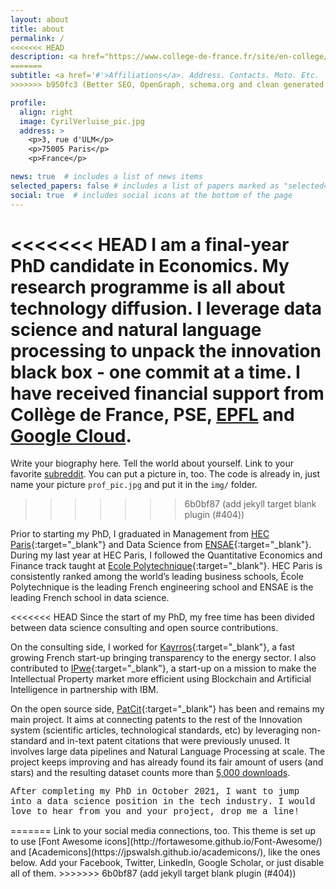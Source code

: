 ```yaml
---
layout: about
title: about
permalink: /
<<<<<<< HEAD
description: <a href="https://www.college-de-france.fr/site/en-college/index.htm">Collège de France</a> and <a href="https://www.parisschoolofeconomics.eu/en/">Paris School of Economics</a> (PSE)
=======
subtitle: <a href='#'>Affiliations</a>. Address. Contacts. Moto. Etc.
>>>>>>> b950fc3 (Better SEO, OpenGraph, schema.org and clean generated code (#481))

profile:
  align: right
  image: CyrilVerluise_pic.jpg
  address: >
    <p>3, rue d'ULM</p>
    <p>75005 Paris</p>
    <p>France</p>

news: true  # includes a list of news items
selected_papers: false # includes a list of papers marked as "selected={true}"
social: true  # includes social icons at the bottom of the page
---
```


<<<<<<< HEAD
I am a final-year PhD candidate in Economics. My research programme is all about technology diffusion. I leverage data science and natural language processing to unpack the innovation black box - one commit at a time. I have received financial support from Collège de France, PSE, [EPFL](https://www.epfl.ch/en/) and [Google Cloud](https://cloud.google.com/).
=======
Write your biography here. Tell the world about yourself. Link to your favorite [subreddit](http://reddit.com). You can put a picture in, too. The code is already in, just name your picture `prof_pic.jpg` and put it in the `img/` folder.
>>>>>>> 6b0bf87 (add jekyll target blank plugin (#404))

Prior to starting my PhD, I graduated in Management from [HEC Paris](https://www.hec.edu/en){:target="\_blank"} and Data Science from [ENSAE](https://www.ensae.fr/en/){:target="\_blank"}. During my last year at HEC Paris, I followed the Quantitative Economics and Finance track taught at [Ecole Polytechnique](https://www.polytechnique.edu/en){:target="\_blank"}. HEC Paris is consistently ranked among the world’s leading business schools, École Polytechnique is the leading French engineering school and ENSAE is the leading French school in data science. 

<<<<<<< HEAD
Since the start of my PhD, my free time has been divided between data science consulting and open source contributions. 

On the consulting side, I worked for [Kayrros](https://www.kayrros.com/){:target="\_blank"}, a fast growing French start-up bringing transparency to the energy sector. I also contributed to [IPwe](https://ipwe.com/){:target="\_blank"}, a start-up on a mission to make the Intellectual Property market more efficient using Blockchain and Artificial Intelligence in partnership with IBM.

On the open source side, [PatCit](https://github.com/cverluise/PatCit){:target="\_blank"} has been and remains my main project. It aims at connecting patents to the rest of the Innovation system (scientific articles, technological standards, etc) by leveraging non-standard and in-text patent citations that were previously unused. It involves large data pipelines and Natural Language Processing at scale. The project keeps improving and has already found its fair amount of users (and stars) and the resulting dataset counts more than [5,000 downloads](https://zenodo.org/record/4391095). 

<p style="font-family:courier">After completing my PhD in October 2021, I want to jump into a data science position in the tech industry. I would love to hear from you and your project, drop me a line!</p> 
=======
Link to your social media connections, too. This theme is set up to use [Font Awesome icons](http://fortawesome.github.io/Font-Awesome/) and [Academicons](https://jpswalsh.github.io/academicons/), like the ones below. Add your Facebook, Twitter, LinkedIn, Google Scholar, or just disable all of them.
>>>>>>> 6b0bf87 (add jekyll target blank plugin (#404))

